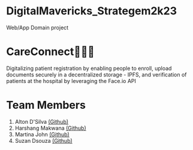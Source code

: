 # DigitalMavericks_Strategem2k23
Web/App Domain project
# CareConnect🧑🏻‍⚕️
Digitalizing patient registration by enabling people to enroll, upload documents securely in a decentralized storage - IPFS, and verification of patients at the hospital by leveraging the Face.io API

# Team Members
1. Alton D'Silva <a href="https://github.com/AltonDsilva3010">(Github)<a/>
2. Harshang Makwana  <a href="https://github.com/webgeek2021">(Github)<a/>
3. Martina John  <a href="https://github.com/MartinaJohn">(Github)<a/>
4. Suzan Dsouza  <a href="https://github.com/suzandsouza">(Github)<a/>
